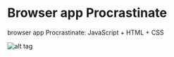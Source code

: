 # Browser app Procrastinate
 browser app Procrastinate: JavaScript + HTML + CSS
 
![alt tag](https://github.com/js8dev/myFirstBrowserApp/blob/main/12.05.21.png "Скриншоты")​
